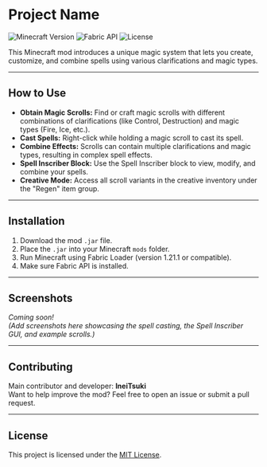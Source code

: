 # Project Name

![Minecraft Version](https://img.shields.io/badge/Minecraft-1.21.1-blue)
![Fabric API](https://img.shields.io/badge/Fabric-API-blueviolet)
![License](https://img.shields.io/badge/License-MIT-green)

This Minecraft mod introduces a unique magic system that lets you create, customize, and combine spells using various clarifications and magic types.

---

## How to Use

- **Obtain Magic Scrolls:** Find or craft magic scrolls with different combinations of clarifications (like Control, Destruction) and magic types (Fire, Ice, etc.).
- **Cast Spells:** Right-click while holding a magic scroll to cast its spell.
- **Combine Effects:** Scrolls can contain multiple clarifications and magic types, resulting in complex spell effects.
- **Spell Inscriber Block:** Use the Spell Inscriber block to view, modify, and combine your spells.
- **Creative Mode:** Access all scroll variants in the creative inventory under the "Regen" item group.

---

## Installation

1. Download the mod `.jar` file.
2. Place the `.jar` into your Minecraft `mods` folder.
3. Run Minecraft using Fabric Loader (version 1.21.1 or compatible).
4. Make sure Fabric API is installed.

---

## Screenshots

*Coming soon!*  
*(Add screenshots here showcasing the spell casting, the Spell Inscriber GUI, and example scrolls.)*

---

## Contributing

Main contributor and developer: **IneiTsuki**  
Want to help improve the mod? Feel free to open an issue or submit a pull request.

---

## License

This project is licensed under the [MIT License](LICENSE).
